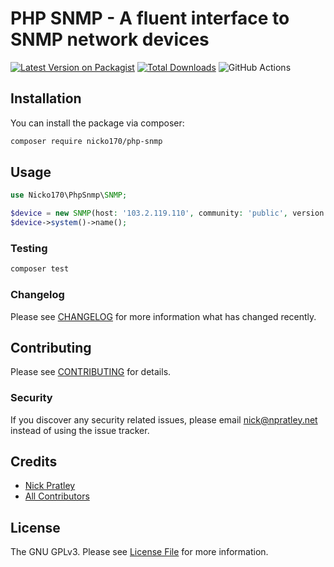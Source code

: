 # PHP SNMP - A fluent interface to SNMP network devices

[![Latest Version on Packagist](https://img.shields.io/packagist/v/nicko170/php-snmp.svg?style=flat-square)](https://packagist.org/packages/nicko170/php-snmp)
[![Total Downloads](https://img.shields.io/packagist/dt/nicko170/php-snmp.svg?style=flat-square)](https://packagist.org/packages/nicko170/php-snmp)
![GitHub Actions](https://github.com/nicko170/php-snmp/actions/workflows/main.yml/badge.svg)



## Installation

You can install the package via composer:

```bash
composer require nicko170/php-snmp
```

## Usage

```php
use Nicko170\PhpSnmp\SNMP;

$device = new SNMP(host: '103.2.119.110', community: 'public', version: '2c');
$device->system()->name();
```

### Testing

```bash
composer test
```

### Changelog

Please see [CHANGELOG](CHANGELOG.md) for more information what has changed recently.

## Contributing

Please see [CONTRIBUTING](CONTRIBUTING.md) for details.

### Security

If you discover any security related issues, please email nick@npratley.net instead of using the issue tracker.

## Credits

-   [Nick Pratley](https://github.com/nicko170)
-   [All Contributors](../../contributors)

## License

The GNU GPLv3. Please see [License File](LICENSE.md) for more information.
